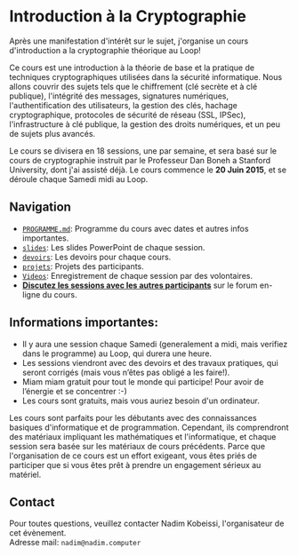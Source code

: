 # Introduction à la Cryptographie

Après une manifestation d'intérêt sur le sujet, j'organise un cours d'introduction a la cryptographie théorique au Loop!

Ce cours est une introduction à la théorie de base et la pratique de techniques cryptographiques utilisées dans la sécurité informatique. Nous allons couvrir des sujets tels que le chiffrement (clé secrète et à clé publique), l'intégrité des messages, signatures numériques, l'authentification des utilisateurs, la gestion des clés, hachage cryptographique, protocoles de sécurité de réseau (SSL, IPSec), l'infrastructure à clé publique, la gestion des droits numériques, et un peu de sujets plus avancés.

Le cours se divisera en 18 sessions, une par semaine, et sera basé sur le cours de cryptographie instruit par le Professeur Dan Boneh a Stanford University, dont j'ai assisté déjà. Le cours commence le **20 Juin 2015**, et se déroule chaque Samedi midi au Loop.

## Navigation
* [`PROGRAMME.md`](https://github.com/kaepora/courscrypto/blob/master/PROGRAMME.md): Programme du cours avec dates et autres infos importantes.
* [`slides`](https://github.com/kaepora/courscrypto/tree/master/slides): Les slides PowerPoint de chaque session.
* [`devoirs`](https://github.com/kaepora/courscrypto/tree/master/devoirs): Les devoirs pour chaque cours.
* [`projets`](https://github.com/kaepora/courscrypto/tree/master/projets): Projets des participants.
* [`Videos`](http://courscrypto.org): Enregistrement de chaque session par des volontaires.
* [**Discutez les sessions avec les autres participants**](https://github.com/kaepora/courscrypto/issues/) sur le forum en-ligne du cours.

## Informations importantes:
* Il y aura une session chaque Samedi (generalement a midi, mais verifiez dans le programme) au Loop, qui durera une heure.
* Les sessions viendront avec des devoirs et des travaux pratiques, qui seront corrigés (mais vous n’êtes pas obligé a les faire!).
* Miam miam gratuit pour tout le monde qui participe! Pour avoir de l’énergie et se concentrer :-)
* Les cours sont gratuits, mais vous auriez besoin d'un ordinateur.

Les cours sont parfaits pour les débutants avec des connaissances basiques d'informatique et de programmation. Cependant, ils comprendront des matériaux impliquant les mathématiques et l'informatique, et chaque session sera basée sur les matériaux de cours précédents. Parce que l'organisation de ce cours est un effort exigeant, vous êtes priés de participer que si vous êtes prêt à prendre un engagement sérieux au matériel.

## Contact
Pour toutes questions, veuillez contacter Nadim Kobeissi, l'organisateur de cet évènement.  
Adresse mail: `nadim@nadim.computer`

